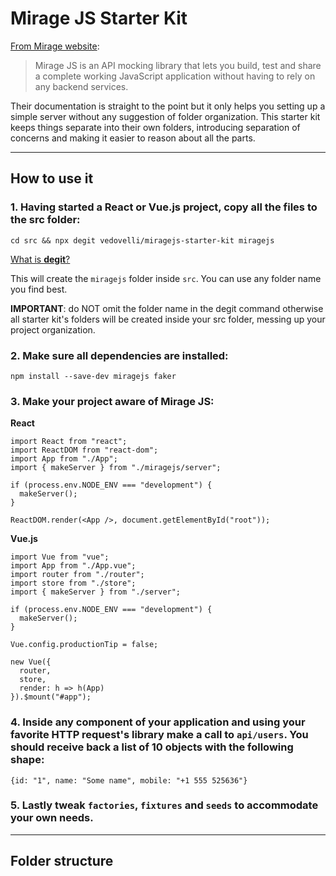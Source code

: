 # Mirage JS Starter Kit

[From Mirage website](https://miragejs.com/):

> Mirage JS is an API mocking library that lets you build, test and share a complete working JavaScript application without having to rely on any backend services.

Their documentation is straight to the point but it only helps you setting up a simple server without any suggestion of folder organization. This starter kit keeps things separate into their own folders, introducing separation of concerns and making it easier to reason about all the parts.

---

## How to use it

### 1. Having started a React or Vue.js project, copy all the files to the src folder:

```
cd src && npx degit vedovelli/miragejs-starter-kit miragejs
```

[What is **degit**?](https://github.com/Rich-Harris/degit#readme)

This will create the `miragejs` folder inside `src`. You can use any folder name you find best.

**IMPORTANT**: do NOT omit the folder name in the degit command otherwise all starter kit's folders will be created inside your src folder, messing up your project organization.

### 2. Make sure all dependencies are installed:

```
npm install --save-dev miragejs faker
```

### 3. Make your project aware of Mirage JS:

**React**

```
import React from "react";
import ReactDOM from "react-dom";
import App from "./App";
import { makeServer } from "./miragejs/server";

if (process.env.NODE_ENV === "development") {
  makeServer();
}

ReactDOM.render(<App />, document.getElementById("root"));
```

**Vue.js**

```
import Vue from "vue";
import App from "./App.vue";
import router from "./router";
import store from "./store";
import { makeServer } from "./server";

if (process.env.NODE_ENV === "development") {
  makeServer();
}

Vue.config.productionTip = false;

new Vue({
  router,
  store,
  render: h => h(App)
}).$mount("#app");
```

### 4. Inside any component of your application and using your favorite HTTP request's library make a call to `api/users`. You should receive back a list of 10 objects with the following shape:

```
{id: "1", name: "Some name", mobile: "+1 555 525636"}
```

### 5. Lastly tweak `factories`, `fixtures` and `seeds` to accommodate your own needs.

---

## Folder structure
